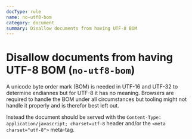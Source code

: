 ```yaml
---
docType: rule
name: no-utf8-bom
category: document
summary: Disallow documents from having UTF-8 BOM
---
```


# Disallow documents from having UTF-8 BOM (`no-utf8-bom`)

A unicode byte order mark (BOM) is needed in UTF-16 and UTF-32 to determine endiannes but for UTF-8 it has no meaning.
Browsers are required to handle the BOM under all circumstances but tooling might not handle it properly and is therefor best left out.

Instead the document should be served with the `Content-Type: application/javascript; charset=utf-8` header and/or the `<meta charset="utf-8">` meta-tag.
